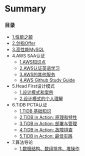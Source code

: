 # Summary

### 目录

* [1.性能之颠](docs/1.md)
* [2.剑指Offer](docs/2.md)
* [3.高性能MySQL](docs/3.md)
* 4.AWS SAA认证
  * [1.AWS知识点](docs/41.md)
  * [2.AWS认证英语学习](docs/42.md)
  * [3.AWS的其他服务](docs/43.md)
  * [4.AWS Github Study Guide](docs/44.md)
* 5.Head First设计模式
  * [1.设计模式和案例](docs/51.md)
  * [2.设计模式的个人理解](docs/52.md)
* 6.TiDB PCTA认证
  * [1.TiDB 基础知识](docs/61.md)
  * [2.TiDB in Action: 原理和特性](docs/62.md)
  * [3.TiDB in Action: 部署与管理](docs/63.md)
  * [4.TiDB in Action: 故障排查](docs/64.md)
  * [5.TiDB in Action: 最佳实践](docs/65.md)
* 7.算法导论
  * [1.数据结构、数组排序、堆操作](docs/71.md)
  